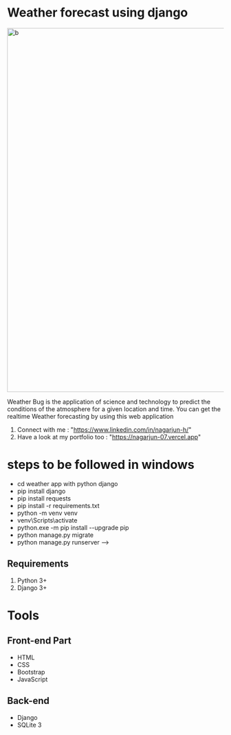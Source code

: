 # Weather forecast using django

<img width="847" alt="b" src="https://github.com/user-attachments/assets/1854c018-f30b-4995-8415-aca6df88d991">

Weather Bug is the application of science and technology to predict the conditions of the atmosphere for a given location and time. You can get the realtime Weather forecasting by using this web application

1. Connect with me : "https://www.linkedin.com/in/nagarjun-h/"
2. Have a look at my portfolio too : "https://nagarjun-07.vercel.app"


#  steps to be followed in windows
 * cd weather app with python django
 * pip install django
*  pip install requests
 * pip install -r requirements.txt
 * python -m venv venv
 * venv\Scripts\activate
*  python.exe -m pip install --upgrade pip
 * python manage.py migrate
 * python manage.py runserver
-->

## Requirements
1.  Python 3+
2.  Django 3+

# Tools
## Front-end Part
* HTML
* CSS
* Bootstrap
* JavaScript
## Back-end
* Django
* SQLite 3







